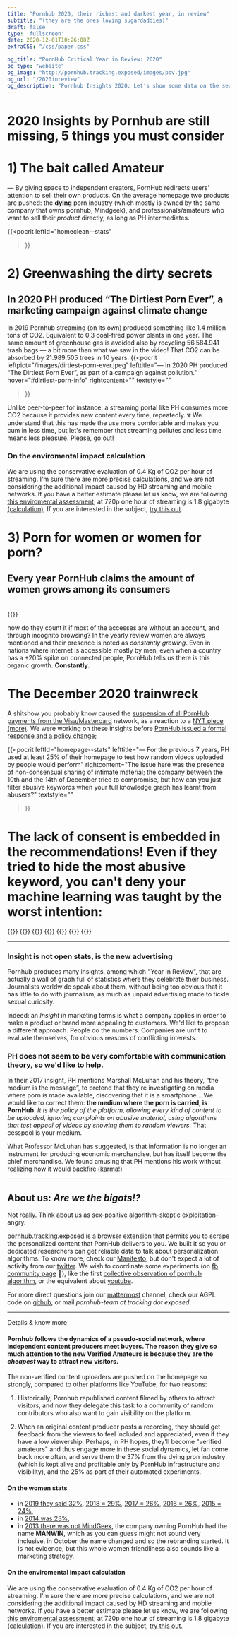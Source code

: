 ```yaml
---
title: "Pornhub 2020, their richest and darkest year, in review"
subtitle: "(they are the ones loving sugardaddies)"
draft: false
type: 'fullscreen'
date: 2020-12-01T10:26:08Z
extraCSS: "/css/paper.css"

og_title: "PornHub Critical Year in Review: 2020"
og_type: "website"
og_image: "http://pornhub.tracking.exposed/images/pov.jpg"
og_url: "/2020inreview"
og_description: "Pornhub Insights 2020: Let's show some data on the sex portal exploitation strategy."
---
```

<div class="row justify-content-md-center mt-5 pt-5 mb-5">
    <div class="col-md-6">
 
 # 2020 Insights by Pornhub are still missing, 5 things you must consider 
</div>
</div>



<div class="row justify-content-md-center">
<div class="col-md-3 mr-1">

# 1) The bait called Amateur

</div>
<div class="col-md-5 text-left mt-5 pt-5">

— By giving space to independent creators, PornHub redirects users' attention to sell their own products. On the average homepage
two products are pushed: the **dying** porn industry (which mostly is owned by the same company that owns pornhub, Mindgeek), and professionals/amateurs who want to sell their _product_ directly, as long as PH intermediates.
</div>

{{<pocrit
    leftId="homeclean--stats"
>}}
</div>



<div class="row justify-content-md-center pt-5">
<div class="col-md-3 mt-1 mr-1">

# 2) Greenwashing the dirty secrets

</div>
<div class="col-md-5 text-left mt-5 pt-5">

## In 2020 PH produced “The Dirtiest Porn Ever”, a marketing campaign against climate change

 In 2019 Pornhub streaming (on its own) produced something like 1.4 million tons of CO2. Equivalent to 0,3 coal-fired power plants in one year. The same amount of greenhouse gas is avoided also by recycling 56.584.941 trash bags — a bit more than what we saw in the video! That CO2 can be absorbed by 21.989.505 trees in 10 years.
{{<pocrit
    leftpict="/images/dirtiest-porn-ever.jpeg"
    lefttitle="— In 2020 PH produced “The Dirtiest Porn Ever”, as part of a campaign against pollution."
    hover="#dirtiest-porn-info"
    rightcontent=""
    textstyle=""
>}}

Unlike peer-to-peer for instance, a streaming portal like PH consumes more CO2 because it provides new content every time, repeatedly. 💔 We understand that this has made the use more comfortable and makes you cum in less time, but let's remember that streaming pollutes and less time means less pleasure. Please, go out!

### On the enviromental impact calculation

We are using the conservative evaluation of 0.4 Kg of CO2 per hour of streaming. I'm sure there are more precise calculations, and we are not considering the additional impact caused by HD streaming and mobile networks. If you have a better estimate please let us know, we are following [this enviromental assessment](https://www.carbonbrief.org/factcheck-what-is-the-carbon-footprint-of-streaming-video-on-netflix); at 720p one hour of streaming is 1.8 gigabyte [(calculation)](https://twitter.com/_vecna/status/1335273018013196298?s=20). If you are interested in the subject, [try this out](https://codecarbon.io/).

 </div>

<div hidden class="pocrit--loaded" id="dirtiest-porn-info">
    <h4>(their description)</h4>
    <p>Pornhub is all about getting dirty, and so are we. But when it comes to the millions of tons of waste that wash up on our shores each year, we could all stand to clean up our act. That’s why we teamed up with them to create The Dirtiest Porn Ever: An adult film shot on one of the most polluted beaches in the world. And to help clean it up… we want you to get down and dirty. For every view of this video, Pornhub will make a donation to Ocean Polymers to help them in their efforts to help preserve our oceans and beaches. For more information, and tips on how you can help, visit www.dirtiestporn.com To find out more about Ocean Polymer, visit <a href="https://www.cleanourocean.com/" target=_blank>https://www.cleanourocean.com/</a>.</p>
</div>


<div class="row justify-content-md-center pt-5">
<div class="col-md-3 mt-1 mr-1">

# 3) Porn for women or women for porn? 

</div>
<div class="col-md-5 text-left mt-5 pt-5">

##  Every year PornHub claims the amount of women grows among its consumers 
<br>
{{<pocrit
    leftId="women--stats"
    lefttitle="— Every year PornHub claims the amount of women grows among its consumers"
    rightcontent="That's OK, porn shouldn't be a man-entertainment only, but how do they count it if most of the accesses are without an account, and through incognito browsing?"
    textstyle=""
>}}

how do they count it if most of the accesses are without an account, and through incognito browsing?
In the yearly review women are always mentioned and their presence is noted as _constantly growing_. Even in nations where internet is accessible mostly by men, even when a country has a +20% spike on connected people, PornHub tells us there is this organic growth. **Constantly**.

</div>

# The December 2020 trainwreck 

A shitshow you probably know caused the [suspension of all PornHub payments from the Visa/Mastercard](https://www.reuters.com/article/us-pornhub-mastercard/mastercard-to-stop-processing-payments-on-pornhub-cites-unlawful-content-idUSKBN28K30C) network, as a reaction to a [NYT piece](https://www.nytimes.com/2020/12/04/opinion/sunday/pornhub-rape-trafficking.html) [(more)](https://static.nytimes.com/email-content/NK_sample.html). We were working on these insights before [PornHub issued a formal response and a policy change](https://help.pornhub.com/hc/en-us/categories/360002934613); 

{{<pocrit
    leftId="homepage--stats"
    lefttitle="— For the previous 7 years, PH used at least 25% of their homepage to test how random videos uploaded by people would perform"
    rightcontent="The issue here was the presence of non-consensual sharing of intimate material; the company between the 10th and the 14th of December tried to compromise, but how can you just filter abusive keywords when your full knowledge graph has learnt from abusers?"
    textstyle=""
>}}

# The lack of consent is embedded in the recommendations! Even if they tried to hide the most abusive keyword, you can't deny your machine learning was taught by the worst intention:

{{<bord-img href="/images/pocrin/image1.png">}}
{{<bord-img href="/images/pocrin/image3.png">}}
{{<bord-img href="/images/pocrin/image4.png">}}
{{<bord-img href="/images/pocrin/image5.png">}}
{{<bord-img href="/images/pocrin/image6.png">}}
{{<bord-img href="/images/pocrin/image7.png">}}
{{<bord-img href="/images/pocrin/image10.png">}}

---

### Insight is not open stats, is the new advertising

Pornhub produces many insights, among which "Year in Review", that are actually a wall of graph full of statistics where they celebrate their business. Journalists worldwide speak about them, without being too obvious that it has little to do with journalism, as much as unpaid advertising made to tickle sexual curiosity.

Indeed: an *Insight* in marketing terms is what a company applies in order to make a product or brand more appealing to customers.
We'd like to propose a different approach. People do the numbers. Companies are unfit to evaluate themselves, for obvious reasons of conflicting interests.

### PH does not seem to be very comfortable with communication theory, so we'd like to help.

In their 2017 insight, PH mentions Marshall McLuhan and his theory, “the medium is the message”, to pretend that they're investigating on media where porn is made available, discovering that it is a smartphone... We would like to correct them: **the medium where the porn is carried, is PornHub**. _It is the policy of the platform, allowing every kind of content to be uploaded, ignoring complaints on abusive material, using algorithms that test appeal of videos by showing them to random viewers._ That cesspool is your medium.

What Professor McLuhan has suggested, is that information is no longer an instrument for producing economic merchandise, but has itself become the chief merchandise. We found amusing that PH mentions his work without realizing how it would backfire (karma!)

---

## About us: _Are we the bigots!?_

Not really. Think about us as sex-positive algorithm-skeptic exploitation-angry.

[pornhub.tracking.exposed](/preview) is a browser extension that permits you to scrape the personalized content that PornHub delivers to you. We built it so you or dedicated researchers can get reliable data to talk about personalization algorithms.
To know more, check our [Manifesto](https://tracking.exposed/manifesto), but don't expect a lot of activity from our [twitter](https://twitter.com/trackingexposed?lang=en). We wish to coordinate some experiments (on [fb community page](https://www.facebook.com/personalizationalgorithm/) 🤷), like the first [collective observation of pornhub algorithm](/potest/final-1), or the equivalent about [youtube](https://youtube.tracking.exposed/wetest/1). 

For more direct questions join our [mattermost](https://chat.securitywithoutborders.org/community/channels/trackingexposed) channel, check our AGPL code on [github](https://github.com/tracking-exposed), or mail _pornhub-team at tracking dot exposed_.


---
Details & know more

#### Pornhub follows the dynamics of a pseudo-social network, where independent content producers meet buyers. The reason they give so much attention to the new Verified Amateurs is because they are the *cheapest* way to attract new visitors.

The non-verified content uploaders are pushed on the homepage so strongly, compared to other platforms like YouTube, for two reasons:

1. Historically, Pornhub republished content filmed by others to attract visitors, and now they delegate this task to a community of random contributors who also want to gain visibility on the platform.

2. When an original content producer posts a recording, they should get feedback from the viewers to feel included and appreciated, even if they have a low viewership. Perhaps, in PH hopes, they'll become "verified amateurs" and thus engage more in these social dynamics, let fan come back more often, and serve them the 37% from the dying pron industry (which is kept alive and profitable only by PornHub infrastructure and visibility), and the 25% as part of their automated experiments.


#### On the women stats

* in [2019 they said 32%](https://www.pornhub.com/insights/2019-year-in-review#gender), [2018 = 29%](https://www.pornhub.com/insights/2018-year-in-review#gender), [2017 = 26%](https://www.pornhub.com/insights/2017-year-in-review), [2016 = 26%](https://www.pornhub.com/insights/2016-year-in-review), [2015 = 24%](https://www.pornhub.com/insights/pornhub-2015-year-in-review),
* in [2014 was 23%](https://www.pornhub.com/insights/2014-year-in-review),
* in [2013 there was not MindGeek](https://en.wikipedia.org/wiki/MindGeek), the company owning PornHub had the name **MANWIN**, which as you can guess might not sound very inclusive. in October the name changed and so the rebranding started. It is not evidence, but this whole women friendliness also sounds like a marketing strategy.


#### On the enviromental impact calculation

We are using the conservative evaluation of 0.4 Kg of CO2 per hour of streaming. I'm sure there are more precise calculations, and we are not considering the additional impact caused by HD streaming and mobile networks. If you have a better estimate please let us know, we are following [this enviromental assessment](https://www.carbonbrief.org/factcheck-what-is-the-carbon-footprint-of-streaming-video-on-netflix); at 720p one hour of streaming is 1.8 gigabyte [(calculation)](https://twitter.com/_vecna/status/1335273018013196298?s=20). If you are interested in the subject, [try this out](https://codecarbon.io/).

</div>
<!-- default c3-js includes -->
<link href="/css/c3.css" rel="stylesheet">
<script src="/js/d3.min.js"></script>
<script src="/js/c3.min.js"></script>
<script src="/js/global.js"></script>

<!-- specialized customization -->
<script src="/js/critical-insights.js"></script>
<link href="/css/critical-insights.css" rel="stylesheet">

<script type="text/javascript">
    $(document).ready(renderHomecleanDonut());
    $(document).ready(renderHomepageDonut());
    $(document).ready(renderWomanCounters());

    $(document).ready(registerScrolling(["#dynamics"]));
</script>                                                     
